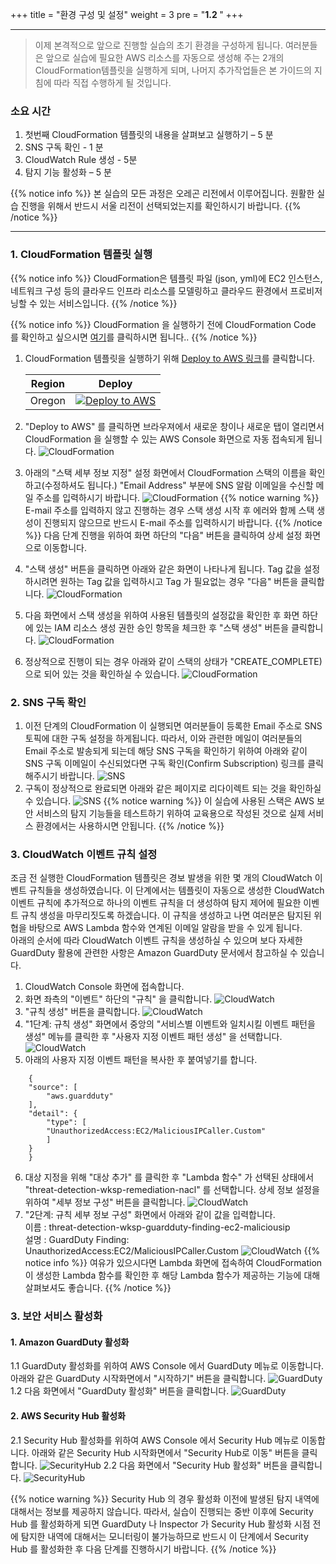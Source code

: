 +++
title = "환경 구성 및 설정"
weight = 3
pre = "<b>1.2 </b>"
+++

* * *
> 이제 본격적으로 앞으로 진행할 실습의 초기 환경을 구성하게 됩니다. 여러분들은 앞으로 실습에 필요한 AWS 리소스를 자동으로 생성해 주는 2개의 CloudFormation템플릿을 실행하게 되며, 나머지 추가작업들은 본 가이드의 지침에 따라 직접 수행하게 될 것입니다.

### 소요 시간
1.	첫번째 CloudFormation 템플릿의 내용을 살펴보고 실행하기 – 5 분
2.	SNS 구독 확인 - 1 분
3. 	CloudWatch Rule 생성 - 5분
4.	탐지 기능 활성화 – 5 분

{{% notice info %}}
본 실습의 모든 과정은 오레곤 리전에서 이루어집니다. 원활한 실습 진행을 위해서 반드시 서울 리전이 선택되었는지를 확인하시기 바랍니다.
{{% /notice %}}
* * * 
### 1. CloudFormation 템플릿 실행

{{% notice info %}}
CloudFormation은 템플릿 파일 (json, yml)에 EC2 인스턴스, 네트워크 구성 등의 클라우드 인프라 리소스를 모델링하고 클라우드 환경에서 프로비저닝할 수 있는 서비스입니다. 
{{% /notice %}}

{{% notice info %}}
CloudFormation 을 실행하기 전에 CloudFormation Code 를 확인하고 싶으시면 [여기](https://github.com/sessin/threatdetection/blob/master/cloudformation/01-environment-setup.yml)를 클릭하시면 됩니다..
{{% /notice %}}

1. CloudFormation 템플릿을 실행하기 위해 [Deploy to AWS 링크](https://us-west-2.console.aws.amazon.com/cloudformation/home?region=us-west-2#/stacks/create/template?stackName=ThreatDetectionWksp-Env-Setup&templateURL=https://do-not-delete-eunsshin-workshop.s3.ap-northeast-2.amazonaws.com/threatdetection/01-environment-setup.yml)를 클릭합니다.  

	|Region|Deploy|
	|------|-----|
	|Oregon|[![Deploy to AWS](/images/deploy-to-aws.png)](https://us-west-2.console.aws.amazon.com/cloudformation/home?region=us-west-2#/stacks/create/template?stackName=ThreatDetectionWksp-Env-Setup&templateURL=https://do-not-delete-eunsshin-workshop.s3.ap-northeast-2.amazonaws.com/threatdetection/01-environment-setup.yml)|
2. "Deploy to AWS" 를 클릭하면 브라우져에서 새로운 창이나 새로운 탭이 열리면서 CloudFormation 을 실행할 수 있는 AWS Console 화면으로 자동 접속되게 됩니다.
![CloudFormation](/images/cloudformation_start.png)

3. 아래의 "스택 세부 정보 지정" 설정 화면에서 CloudFormation 스택의 이름을 확인하고(수정하셔도 됩니다.) "Email Address" 부분에 SNS 알람 이메일을 수신할 메일 주소를 입력하시기 바랍니다.
![CloudFormation](/images/sns_email.png)
{{% notice warning %}}
E-mail 주소를 입력하지 않고 진행하는 경우 스택 생성 시작 후 에러와 함께 스택 생성이 진행되지 않으므로 반드시 E-mail 주소를 입력하시기 바랍니다.
{{% /notice %}}
다음 단계 진행을 위하여 화면 하단의 "다음" 버튼을 클릭하여 상세 설정 화면으로 이동합니다.  

3. "스택 생성" 버튼을 클릭하면 아래와 같은 화면이 나타나게 됩니다. Tag 값을 설정하시려면 원하는 Tag 값을 입력하시고 Tag 가 필요없는 경우 "다음" 버튼을 클릭합니다.
![CloudFormation](/images/stack_option.png)

4. 다음 화면에서 스택 생성을 위하여 사용된 템플릿의 설정값을 확인한 후 화면 하단에 있는 IAM 리소스 생성 권한 승인 항목을 체크한 후 "스택 생성" 버튼을 클릭합니다.
![CloudFormation](/images/iam_permission.png)

5. 정상적으로 진행이 되는 경우 아래와 같이 스택의 상태가 "CREATE_COMPLETE)으로 되어 있는 것을 확인하실 수 있습니다.
![CloudFormation](/images/create_complete.png)

### 2. SNS 구독 확인
1. 이전 단계의 CloudFormation 이 실행되면 여러분들이 등록한 Email 주소로 SNS 토픽에 대한 구독 설정을 하게됩니다. 따라서, 이와 관련한 메일이 여러분들의 Email 주소로 발송되게 되는데 해당 SNS 구독을 확인하기 위하여 아래와 같이 SNS 구독 이메일이 수신되었다면 구독 확인(Confirm Subscription) 링크를 클릭해주시기 바랍니다.
![SNS](/images/confirm_subscription.png)
2. 구독이 정상적으로 완료되면 아래와 같은 페이지로 리다이렉트 되는 것을 확인하실 수 있습니다.
![SNS](/images/confirm_subscription2.png)
{{% notice warning %}}
 이 실습에 사용된 스택은 AWS 보안 서비스의 탐지 기능들을 테스트하기 위하여 교육용으로 작성된 것으로 실제 서비스 환경에서는 사용하시면 안됩니다.
{{% /notice %}}

### 3. CloudWatch 이벤트 규칙 설정
 조금 전 실행한 CloudFormation 템플릿은 경보 발생을 위한 몇 개의 CloudWatch 이벤트 규칙들을 생성하였습니다. 이 단계에서는 템플릿이 자동으로 생성한 CloudWatch 이벤트 규칙에 추가적으로 하나의 이벤트 규칙을 더 생성하여 탐지 제어에 필요한 이벤트 규칙 생성을 마무리짓도록 하겠습니다. 이 규칙을 생성하고 나면 여러분은 탐지된 위협을 바탕으로 AWS Lambda 함수와 연계된 이메일 알람을 받을 수 있게 됩니다.  
 아래의 순서에 따라 CloudWatch 이벤트 규칙을 생성하실 수 있으며 보다 자세한 GuardDuty 활용에 관련한 사항은 Amazon GuardDuty 문서에서 참고하실 수 있습니다.

1. CloudWatch Console 화면에 접속합니다.  
2. 화면 좌측의 "이벤트" 하단의 "규칙" 을 클릭합니다.
![CloudWatch](/images/cloudwatch.png)
3. "규칙 생성" 버튼을 클릭합니다.
![CloudWatch](/images/cloudwatch_rule1.png)
4. "1단계: 규칙 생성" 화면에서 중앙의 "서비스별 이벤트와 일치시킬 이벤트 패턴을 생성" 메뉴를 클릭한 후 "사용자 지정 이벤트 패턴 생성" 을 선택합니다.
![CloudWatch](/images/cloudwatch_rule2.png)
5. 아래의 사용자 지정 이벤트 패턴을 복사한 후 붙여넣기를 합니다.
~~~
	{
	"source": [
		"aws.guardduty"
	],
	"detail": {
		"type": [
		"UnauthorizedAccess:EC2/MaliciousIPCaller.Custom"
		]
	}
	}
~~~

6. 대상 지정을 위해 "대상 추가" 를 클릭한 후 "Lambda 함수" 가 선택된 상태에서 "threat-detection-wksp-remediation-nacl" 를 선택합니다. 상세 정보 설정을 위하여 "세부 정보 구성" 버튼을 클릭합니다.
![CloudWatch](/images/cloudwatch_rule3.png)
7. "2단계: 규칙 세부 정보 구성" 화면에서 아래와 같이 값을 입력합니다.  
 이름 : threat-detection-wksp-guardduty-finding-ec2-maliciousip  
 설명 : GuardDuty Finding: UnauthorizedAccess:EC2/MaliciousIPCaller.Custom
![CloudWatch](/images/cloudwatch_rule4.png)
{{% notice info %}}
 여유가 있으시다면 Lambda 화면에 접속하여 CloudFormation 이 생성한 Lambda 함수를 확인한 후 해당 Lambda 함수가 제공하는 기능에 대해 살펴보셔도 좋습니다.
{{% /notice %}}

### 3. 보안 서비스 활성화
#### 1. Amazon GuardDuty 활성화
1.1 GuardDuty 활성화를 위하여 AWS Console 에서 GuardDuty 메뉴로 이동합니다. 아래와 같은 GuardDuty 시작화면에서 "시작하기" 버튼을 클릭합니다.
![GuardDuty](/images/guardduty1.png)
1.2 다음 화면에서 "GuardDuty 활성화" 버튼을 클릭합니다.
![GuardDuty](/images/guardduty2.png)
#### 2. AWS Security Hub 활성화
2.1 Security Hub 활성화를 위하여 AWS Console 에서 Security Hub 메뉴로 이동합니다. 아래와 같은 Security Hub 시작화면에서 "Security Hub로 이동" 버튼을 클릭합니다.
![SecurityHub](/images/securityhub1.png)
2.2 다음 화면에서 "Security Hub 활성화" 버튼을 클릭합니다.
![SecurityHub](/images/securityhub2.png)

{{% notice warning %}}
 Security Hub 의 경우 활성화 이전에 발생된 탐지 내역에 대해서는 정보를 제공하지 않습니다. 따라서, 실습이 진행되는 중반 이후에 Security Hub 를 활성화하게 되면 GuardDuty 나 Inspector 가 Security Hub 활성화 시점 전에 탐지한 내역에 대해서는 모니터링이 불가능하므로 반드시 이 단계에서 Security Hub 를 활성화한 후 다음 단계를 진행하시기 바랍니다.
{{% /notice %}}